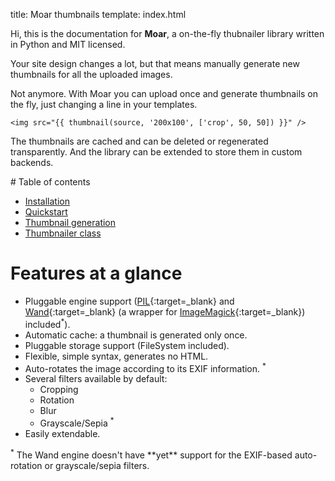 title: Moar thumbnails
template: index.html


Hi, this is the documentation for **Moar**, a on-the-fly thubnailer library written in Python and MIT licensed.

Your site design changes a lot, but that means manually generate new thumbnails for all the uploaded images.

Not anymore. With Moar you can upload once and generate thumbnails on the fly, just changing a line in your templates.

```jinja
<img src="{{ thumbnail(source, '200x100', ['crop', 50, 50]) }}" />
```

The thumbnails are cached and can be deleted or regenerated transparently. And the library can be extended to store them in custom backends.


<div class="maintoc" markdown="1">
# Table of contents

* [Installation](/installation.md)
* [Quickstart](/quickstart.md)
* [Thumbnail generation](/thumbnail.md)
* [Thumbnailer class](/thumbnailer.md)
<!-- * [Extending the library](/extending.md) -->
</div>


# Features at a glance

* Pluggable engine support ([PIL][pil]{:target=_blank} and [Wand][wand]{:target=_blank} (a wrapper for [ImageMagick][imagemagick]{:target=_blank}) included<sup>*</sup>).
* Automatic cache: a thumbnail is generated only once.
* Pluggable storage support (FileSystem included).
* Flexible, simple syntax, generates no HTML.
* Auto-rotates the image according to its EXIF information. <sup>*</sup>
* Several filters available by default:
    * Cropping
    * Rotation
    * Blur
    * Grayscale/Sepia <sup>*</sup>
* Easily extendable.

<div class="warning" markdown="1"><sup>*</sup> The Wand engine doesn't have **yet** support for the EXIF-based auto-rotation or grayscale/sepia filters.</div>

[pil]: http://www.pythonware.com/products/pil/
[imagemagick]: http://www.imagemagick.org/script/index.php
[wand]: http://styleshare.github.com/wand/
